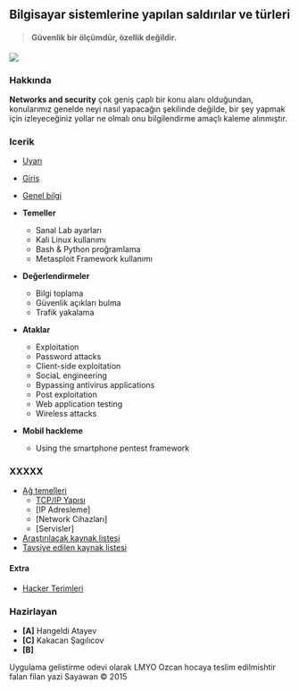 ## Bilgisayar sistemlerine yapılan saldırılar ve türleri

> #### Güvenlik bir ölçümdür, özellik değildir.

![][image-1]

### Hakkında

**Networks and security** çok geniş çaplı bir konu alanı olduğundan, konularımız genelde neyi nasıl yapacağın şekilinde değilde, bir şey yapmak için izleyeceğiniz yollar ne olmalı onu bilgilendirme amaçlı kaleme alınmıştır.


### Icerik

* [Uyarı][1]
* [Giriş][2]
* [Genel bilgi][3]
* __Temeller__
    * Sanal Lab ayarları
    * Kali Linux kullanımı
    * Bash & Python proğramlama
    * Metasploit Framework kullanımı

* __Değerlendirmeler__
    * Bilgi toplama
    * Güvenlik açıkları bulma
    * Trafik yakalama

* __Ataklar__
    * Exploitation
    * Password attacks
    * Client-side exploitation
    * SociaL engineering
    * Bypassing antivirus applications
    * Post exploitation
    * Web application testing
    * Wireless attacks

* __Mobil hackleme__
    * Using the smartphone pentest framework

### XXXXX

* [Ağ temelleri][4]
    * [TCP/IP Yapısı][5]
    * [IP Adresleme]
    * [Network Cihazları]
    * [Servisler]
* [Araştırılacak kaynak listesi][6]
* [Tavsiye edilen kaynak listesi][7]

#### Extra

* [Hacker Terimleri][8]

### Hazirlayan

* **[A]** Hangeldi Atayev
* **[C]** Kakacan Şagılıcov
* **[B]**

Uygulama gelistirme odevi olarak LMYO Ozcan hocaya teslim edilmishtir falan filan yazi
Sayawan © 2015

[1]:	uyari.md
[2]:	giris.md
[3]:	genel_bilgi.md
[4]:	ag_temelleri.md
[5]:	ag_temelleri.md#tcpip-yap%C4%B1s%C4%B1
[6]:	liste.md
[7]:	tavsiye.md
[8]:	extra/hacker.md

[image-1]:	resim/anatomy.png